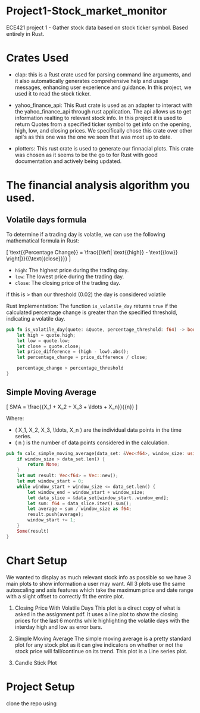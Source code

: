 # Project1-Stock_market_monitor

ECE421 project 1 - Gather stock data based on stock ticker symbol. Based entirely in Rust.

# Crates Used

-   clap: this is a Rust crate used for parsing command line arguments, and it also automatically generates comprehensive help and usage messages, enhancing user experience and guidance. In this project, we used it to read the stock ticker.

- yahoo_finance_api: This Rust crate is used as an adapter to interact with the yahoo_finance_api through rust application. The api allows us to get information realting to relevant stock info. In this project it is used to return Quotes from a specified ticker symbol to get info on the opening, high, low, and closing prices. We specifically chose this crate over other api's as this one was the one we seen that was most up to date.

- plotters: This rust crate is used to generate our finnacial plots. This crate was chosen as it seems to be the go to for Rust with good documentation and actively being updated.

# The financial analysis algorithm you used.

## Volatile days formula

To determine if a trading day is volatile, we can use the following mathematical formula in Rust:

\[ \text{{Percentage Change}} = \frac{{\left| \text{{high}} - \text{{low}} \right|}}{{\text{{close}}}} \]

- `high`: The highest price during the trading day.
- `low`: The lowest price during the trading day.
- `close`: The closing price of the trading day.

if this is > than our threshold (0.02) the day is considered volatile

Rust Implementation:
The function `is_volatile_day` returns `true` if the calculated percentage change is greater than the specified threshold, indicating a volatile day.

```rust
pub fn is_volatile_day(quote: &Quote, percentage_threshold: f64) -> bool {
    let high = quote.high;
    let low = quote.low;
    let close = quote.close;
    let price_difference = (high - low).abs();
    let percentage_change = price_difference / close;

    percentage_change > percentage_threshold
}
```

## Simple Moving Average 


\[ SMA = \frac{{X_1 + X_2 + X_3 + \ldots + X_n}}{{n}} \]

Where:
- \( X_1, X_2, X_3, \ldots, X_n \) are the individual data points in the time series.
- \( n \) is the number of data points considered in the calculation.

```rust
pub fn calc_simple_moving_average(data_set: &Vec<f64>, window_size: usize) -> Option<Vec<f64>> {
    if window_size > data_set.len() {
        return None;
    }
    let mut result: Vec<f64> = Vec::new();
    let mut window_start = 0;
    while window_start + window_size <= data_set.len() {
        let window_end = window_start + window_size;
        let data_slice = &data_set[window_start..window_end];
        let sum: f64 = data_slice.iter().sum();
        let average = sum / window_size as f64;
        result.push(average);
        window_start += 1;
    }
    Some(result)
}
```


# Chart Setup

We wanted to display as much relevant stock info as possible so we have 3 main plots to show information a user may want. All 3 plots use the same autoscaling and axis features which take the maximum price and date range with a slight offset to correctly fit the entire plot.

1. Closing Price With Volatile Days
    This plot is a direct copy of what is asked in the assignment pdf. It uses a line plot to show the closing prices for the last 6 months while highlighting the volatile days with the interday high and low as error bars.

2. Simple Moving Average
    The simple moving average is a pretty standard plot for any stock plot as it can give indicators on whether or not the stock price will fall/continue on its trend. This plot is a Line series plot.

3. Candle Stick Plot


# Project Setup

clone the repo using 
